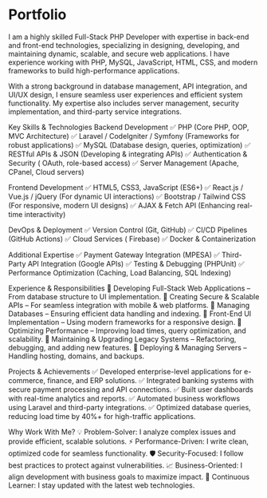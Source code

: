 # Portfolio
I am a highly skilled Full-Stack PHP Developer with expertise in back-end and front-end technologies, specializing in designing, developing, and maintaining dynamic, scalable, and secure web applications. I have experience working with PHP, MySQL, JavaScript, HTML, CSS, and modern frameworks to build high-performance applications.

With a strong background in database management, API integration, and UI/UX design, I ensure seamless user experiences and efficient system functionality. My expertise also includes server management, security implementation, and third-party service integrations.

Key Skills & Technologies
Backend Development
✅ PHP (Core PHP, OOP, MVC Architecture)
✅ Laravel / CodeIgniter / Symfony (Frameworks for robust applications)
✅ MySQL (Database design, queries, optimization)
✅ RESTful APIs & JSON (Developing & integrating APIs)
✅ Authentication & Security ( OAuth, role-based access)
✅ Server Management (Apache, CPanel, Cloud servers)

Frontend Development
✅ HTML5, CSS3, JavaScript (ES6+)
✅ React.js / Vue.js / jQuery (For dynamic UI interactions)
✅ Bootstrap / Tailwind CSS (For responsive, modern UI designs)
✅ AJAX & Fetch API (Enhancing real-time interactivity)

DevOps & Deployment
✅ Version Control (Git, GitHub)
✅ CI/CD Pipelines (GitHub Actions)
✅ Cloud Services ( Firebase)
✅ Docker & Containerization

Additional Expertise
✅ Payment Gateway Integration (MPESA)
✅ Third-Party API Integration (Google APIs)
✅ Testing & Debugging (PHPUnit)
✅ Performance Optimization (Caching, Load Balancing, SQL Indexing)

Experience & Responsibilities
🔹 Developing Full-Stack Web Applications – From database structure to UI implementation.
🔹 Creating Secure & Scalable APIs – For seamless integration with mobile & web platforms.
🔹 Managing Databases – Ensuring efficient data handling and indexing.
🔹 Front-End UI Implementation – Using modern frameworks for a responsive design.
🔹 Optimizing Performance – Improving load times, query optimization, and scalability.
🔹 Maintaining & Upgrading Legacy Systems – Refactoring, debugging, and adding new features.
🔹 Deploying & Managing Servers – Handling hosting, domains, and backups.

Projects & Achievements
✅ Developed enterprise-level applications for e-commerce, finance, and ERP solutions.
✅ Integrated banking systems with secure payment processing and API connections.
✅ Built user dashboards with real-time analytics and reports.
✅ Automated business workflows using Laravel and third-party integrations.
✅ Optimized database queries, reducing load time by 40%+ for high-traffic applications.

Why Work With Me?
💡 Problem-Solver: I analyze complex issues and provide efficient, scalable solutions.
⚡ Performance-Driven: I write clean, optimized code for seamless functionality.
🛡️ Security-Focused: I follow best practices to protect against vulnerabilities.
📈 Business-Oriented: I align development with business goals to maximize impact.
🚀 Continuous Learner: I stay updated with the latest web technologies.
